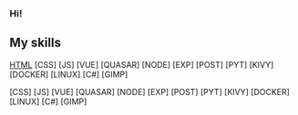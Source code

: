 ### Hi!

## My skills

[HTML] [CSS] [JS] [VUE] [QUASAR]
[NODE] [EXP] [POST]
[PYT] [KIVY]
[DOCKER] [LINUX] [C#] [GIMP]

[HTML]:https://github.com/[uys2000]/[uys2000]/images/image.jpg?raw=true
[CSS]
[JS]
[VUE]
[QUASAR]
[NODE]
[EXP]
[POST]
[PYT]
[KIVY]
[DOCKER]
[LINUX]
[C#]
[GIMP]
